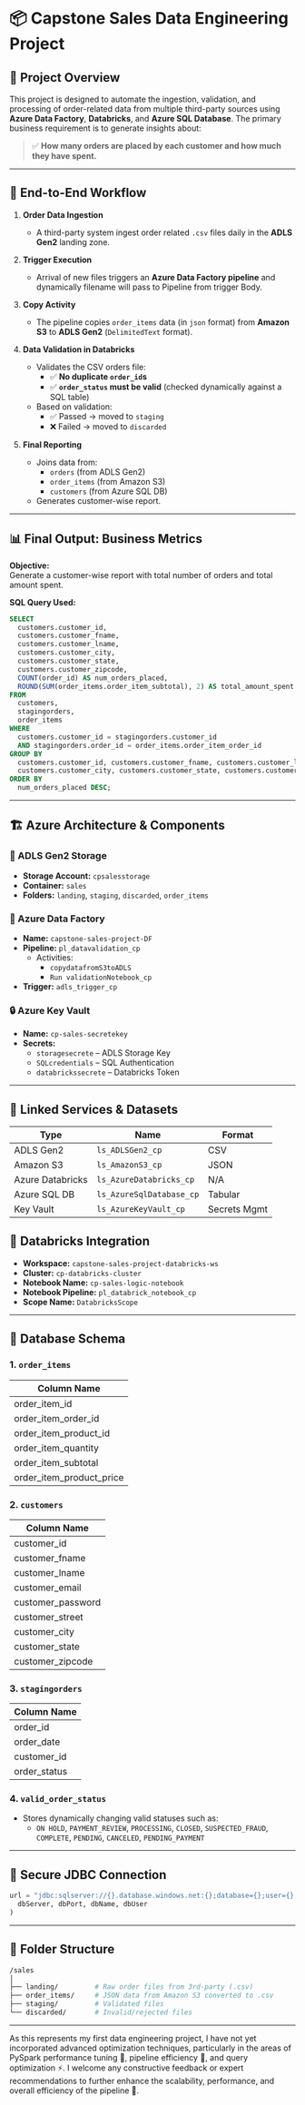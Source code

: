 
# 📦 Capstone Sales Data Engineering Project

## 📝 Project Overview

This project is designed to automate the ingestion, validation, and processing of order-related data from multiple third-party sources using **Azure Data Factory**, **Databricks**, and **Azure SQL Database**. The primary business requirement is to generate insights about:

> ✅ **How many orders are placed by each customer and how much they have spent.**

---

## 🚀 End-to-End Workflow

1. **Order Data Ingestion**
   - A third-party system ingest order related `.csv` files daily in the **ADLS Gen2** landing zone.

2. **Trigger Execution**
   - Arrival of new files triggers an **Azure Data Factory pipeline** and dynamically filename will pass to Pipeline from trigger Body.

3. **Copy Activity**
   - The pipeline copies `order_items` data (in `json` format) from **Amazon S3** to **ADLS Gen2** (`DelimitedText` format).

4. **Data Validation in Databricks**
   - Validates the CSV orders file:
     - ✅ **No duplicate `order_id`s**
     - ✅ **`order_status` must be valid** (checked dynamically against a SQL table)
   - Based on validation:
     - ✅ Passed → moved to `staging`
     - ❌ Failed → moved to `discarded`

5. **Final Reporting**
   - Joins data from:
     - `orders` (from ADLS Gen2)
     - `order_items` (from Amazon S3)
     - `customers` (from Azure SQL DB)
   - Generates customer-wise report.

---

## 📊 Final Output: Business Metrics

**Objective:**  
Generate a customer-wise report with total number of orders and total amount spent.

**SQL Query Used:**
```sql
SELECT
  customers.customer_id,
  customers.customer_fname,
  customers.customer_lname,
  customers.customer_city,
  customers.customer_state,
  customers.customer_zipcode,
  COUNT(order_id) AS num_orders_placed,
  ROUND(SUM(order_items.order_item_subtotal), 2) AS total_amount_spent
FROM
  customers,
  stagingorders,
  order_items
WHERE
  customers.customer_id = stagingorders.customer_id
  AND stagingorders.order_id = order_items.order_item_order_id
GROUP BY
  customers.customer_id, customers.customer_fname, customers.customer_lname,
  customers.customer_city, customers.customer_state, customers.customer_zipcode
ORDER BY
  num_orders_placed DESC;
```

---

## 🏗️ Azure Architecture & Components

### 📁 ADLS Gen2 Storage

- **Storage Account:** `cpsalesstorage`
- **Container:** `sales`
- **Folders:** `landing`, `staging`, `discarded`, `order_items`

### 🔄 Azure Data Factory

- **Name:** `capstone-sales-project-DF`
- **Pipeline:** `pl_datavalidation_cp`
  - Activities:
    - `copydatafromS3toADLS`
    - `Run validationNotebook_cp`
- **Trigger:** `adls_trigger_cp`

### 🔒 Azure Key Vault

- **Name:** `cp-sales-secretekey`
- **Secrets:**
  - `storagesecrete` – ADLS Storage Key
  - `SQLcredentials` – SQL Authentication
  - `databrickssecrete` – Databricks Token

---

## 🧬 Linked Services & Datasets

| Type             | Name                      | Format        |
|------------------|---------------------------|---------------|
| ADLS Gen2        | `ls_ADLSGen2_cp`          | CSV           |
| Amazon S3        | `ls_AmazonS3_cp`          | JSON          |
| Azure Databricks | `ls_AzureDatabricks_cp`   | N/A           |
| Azure SQL DB     | `ls_AzureSqlDatabase_cp`  | Tabular       |
| Key Vault        | `ls_AzureKeyVault_cp`     | Secrets Mgmt  |

## 🔎 Databricks Integration

- **Workspace:** `capstone-sales-project-databricks-ws`
- **Cluster:** `cp-databricks-cluster`
- **Notebook Name:** `cp-sales-logic-notebook`
- **Notebook Pipeline:** `pl_databrick_notebook_cp`
- **Scope Name:** `DatabricksScope`

---

## 🧾 Database Schema

### 1. `order_items`
| Column Name              |
|--------------------------|
| order_item_id            |
| order_item_order_id      |
| order_item_product_id    |
| order_item_quantity      |
| order_item_subtotal      |
| order_item_product_price |

### 2. `customers`
| Column Name         |
|---------------------|
| customer_id         |
| customer_fname      |
| customer_lname      |
| customer_email      |
| customer_password   |
| customer_street     |
| customer_city       |
| customer_state      |
| customer_zipcode    |

### 3. `stagingorders`
| Column Name     |
|-----------------|
| order_id        |
| order_date      |
| customer_id     |
| order_status    |

### 4. `valid_order_status`
- Stores dynamically changing valid statuses such as:
  - `ON HOLD`, `PAYMENT_REVIEW`, `PROCESSING`, `CLOSED`, `SUSPECTED_FRAUD`, `COMPLETE`, `PENDING`, `CANCELED`, `PENDING_PAYMENT`

---

## 🔐 Secure JDBC Connection

```python
url = "jdbc:sqlserver://{}.database.windows.net:{};database={};user={};encrypt=true;trustServerCertificate=false;hostNameInCertificate=*.database.windows.net;loginTimeout=30;".format(
  dbServer, dbPort, dbName, dbUser
)
```

---

## 🧩 Folder Structure

```bash
/sales
│
├── landing/         # Raw order files from 3rd-party (.csv)
├── order_items/     # JSON data from Amazon S3 converted to .csv
├── staging/         # Validated files
└── discarded/       # Invalid/rejected files
```

---
As this represents my first data engineering project, I have not yet incorporated advanced optimization techniques, particularly in the areas of PySpark performance tuning 🐍, pipeline efficiency 🚀, and query optimization ⚡. I welcome any constructive feedback or expert recommendations to further enhance the scalability, performance, and overall efficiency of the pipeline 🔧.
